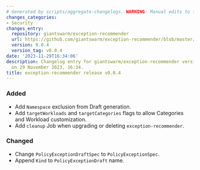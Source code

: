 ```yaml
---
# Generated by scripts/aggregate-changelogs. WARNING: Manual edits to this files will be overwritten.
changes_categories:
- Security
changes_entry:
  repository: giantswarm/exception-recommender
  url: https://github.com/giantswarm/exception-recommender/blob/master/CHANGELOG.md#004---2023-11-29
  version: 0.0.4
  version_tag: v0.0.4
date: '2023-11-29T16:34:06'
description: Changelog entry for giantswarm/exception-recommender version 0.0.4, published
  on 29 November 2023, 16:34.
title: exception-recommender release v0.0.4
---
```


### Added
- Add `Namespace` exclusion from Draft generation.
- Add `targetWorkloads` and `targetCategories` flags to allow Categories and Workload customization.
- Add `cleanup` Job when upgrading or deleting `exception-recommender`.
### Changed
- Change `PolicyExceptionDraftSpec` to `PolicyExceptionSpec`.
- Append `Kind` to `PolicyExceptionDraft` name.
